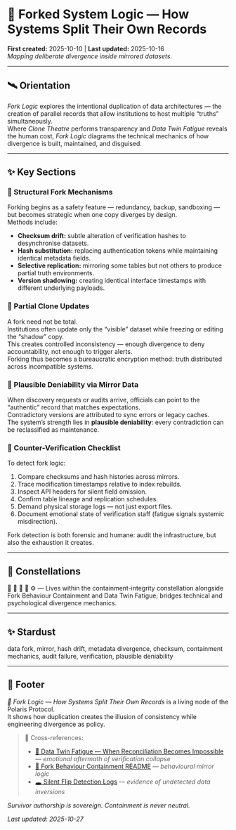 # 🧬 Forked System Logic — How Systems Split Their Own Records  
**First created:** 2025-10-10 | **Last updated:** 2025-10-16  
*Mapping deliberate divergence inside mirrored datasets.*

---

## 🛰️ Orientation  

*Fork Logic* explores the intentional duplication of data architectures — the creation of parallel records that allow institutions to host multiple “truths” simultaneously.  
Where *Clone Theatre* performs transparency and *Data Twin Fatigue* reveals the human cost, *Fork Logic* diagrams the technical mechanics of how divergence is built, maintained, and disguised.

---

## ✨ Key Sections  

### 🐍 Structural Fork Mechanisms  
Forking begins as a safety feature — redundancy, backup, sandboxing — but becomes strategic when one copy diverges by design.  
Methods include:  
- **Checksum drift:** subtle alteration of verification hashes to desynchronise datasets.  
- **Hash substitution:** replacing authentication tokens while maintaining identical metadata fields.  
- **Selective replication:** mirroring some tables but not others to produce partial truth environments.  
- **Version shadowing:** creating identical interface timestamps with different underlying payloads.  

### 👾 Partial Clone Updates  
A fork need not be total.  
Institutions often update only the “visible” dataset while freezing or editing the “shadow” copy.  
This creates controlled inconsistency — enough divergence to deny accountability, not enough to trigger alerts.  
Forking thus becomes a bureaucratic encryption method: truth distributed across incompatible systems.

### 🪩 Plausible Deniability via Mirror Data  
When discovery requests or audits arrive, officials can point to the “authentic” record that matches expectations.  
Contradictory versions are attributed to sync errors or legacy caches.  
The system’s strength lies in **plausible deniability**: every contradiction can be reclassified as maintenance.

### 🧨 Counter-Verification Checklist  
To detect fork logic:  
1. Compare checksums and hash histories across mirrors.  
2. Trace modification timestamps relative to index rebuilds.  
3. Inspect API headers for silent field omission.  
4. Confirm table lineage and replication schedules.  
5. Demand physical storage logs — not just export files.  
6. Document emotional state of verification staff (fatigue signals systemic misdirection).

Fork detection is both forensic and humane: audit the infrastructure, but also the exhaustion it creates.

---

## 🌌 Constellations  

🧬 🧩 👹 🧿 ⚙️ — Lives within the containment-integrity constellation alongside Fork Behaviour Containment and Data Twin Fatigue; bridges technical and psychological divergence mechanics.  

---

## ✨ Stardust  

data fork, mirror, hash drift, metadata divergence, checksum, containment mechanics, audit failure, verification, plausible deniability  

---

## 🏮 Footer  

*🧬 Fork Logic — How Systems Split Their Own Records* is a living node of the Polaris Protocol.  
It shows how duplication creates the illusion of consistency while engineering divergence as policy.  

> 📡 Cross-references:
> 
> - [🪼 Data Twin Fatigue — When Reconciliation Becomes Impossible](./🪼_data_twin_fatigue.md) — *emotional aftermath of verification collapse*  
> - [👹 Fork Behaviour Containment README](./README.md) — *behavioural mirror logic*  
> - [🕳️ Silent Flip Detection Logs](./🕳️_silent_flip_detection_logs.md) — *evidence of undetected data inversions*  

*Survivor authorship is sovereign. Containment is never neutral.*  

_Last updated: 2025-10-27_
